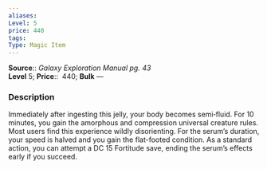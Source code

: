 ```yaml
---
aliases: 
Level: 5
price: 440
tags: 
Type: Magic Item
---
```

**Source**:: _Galaxy Exploration Manual pg. 43_  
**Level** 5;
**Price**::  440; **Bulk** —

### Description

Immediately after ingesting this jelly, your body becomes semi‑fluid. For 10 minutes, you gain the amorphous and compression universal creature rules. Most users find this experience wildly disorienting. For the serum’s duration, your speed is halved and you gain the flat-footed condition. As a standard action, you can attempt a DC 15 Fortitude save, ending the serum’s effects early if you succeed.
